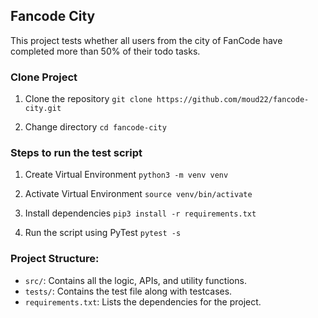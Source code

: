 ## Fancode City
This project tests whether all users from the city of FanCode have completed more than 50% of their todo tasks. 

### Clone Project

1. Clone the repository
```git clone https://github.com/moud22/fancode-city.git```

2. Change directory
```cd fancode-city```


### Steps to run the test script

1. Create Virtual Environment
```python3 -m venv venv```

2. Activate Virtual Environment
```source venv/bin/activate```

3. Install dependencies
```pip3 install -r requirements.txt```

4. Run the script using PyTest
```pytest -s```

### Project Structure:
- `src/`: Contains all the logic, APIs, and utility functions.
- `tests/`: Contains the test file along with testcases.
- `requirements.txt`: Lists the dependencies for the project.
